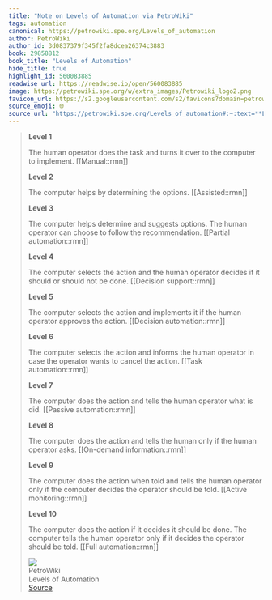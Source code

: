 ```yaml
---
title: "Note on Levels of Automation via PetroWiki"
tags: automation
canonical: https://petrowiki.spe.org/Levels_of_automation
author: PetroWiki
author_id: 3d0837379f345f2fa8dcea26374c3883
book: 29858812
book_title: "Levels of Automation"
hide_title: true
highlight_id: 560083885
readwise_url: https://readwise.io/open/560083885
image: https://petrowiki.spe.org/w/extra_images/Petrowiki_logo2.png
favicon_url: https://s2.googleusercontent.com/s2/favicons?domain=petrowiki.spe.org
source_emoji: 🌐
source_url: "https://petrowiki.spe.org/Levels_of_automation#:~:text=**Level%201**,told.%20%5B%5BFull%20automation%3A%3Armn"
---
```


> **Level 1**
> 
> The human operator does the task and turns it over to the computer to implement. [[Manual::rmn]]
> 
> **Level 2**
> 
> The computer helps by determining the options. [[Assisted::rmn]]
> 
> **Level 3**
> 
> The computer helps determine and suggests options. The human operator can choose to follow the recommendation. [[Partial automation::rmn]]
> 
> **Level 4**
> 
> The computer selects the action and the human operator decides if it should or should not be done. [[Decision support::rmn]]
> 
> **Level 5**
> 
> The computer selects the action and implements it if the human operator approves the action. [[Decision automation::rmn]]
> 
> **Level 6**
> 
> The computer selects the action and informs the human operator in case the operator wants to cancel the action. [[Task automation::rmn]]
> 
> **Level 7**
> 
> The computer does the action and tells the human operator what is did. [[Passive automation::rmn]]
> 
> **Level 8**
> 
> The computer does the action and tells the human only if the human operator asks. [[On-demand information::rmn]]
> 
> **Level 9**
> 
> The computer does the action when told and tells the human operator only if the computer decides the operator should be told. [[Active monitoring::rmn]]
> 
> **Level 10**
> 
> The computer does the action if it decides it should be done. The computer tells the human operator only if it decides the operator should be told. [[Full automation::rmn]]
> <div class="quoteback-footer"><div class="quoteback-avatar"><img class="mini-favicon" src="https://s2.googleusercontent.com/s2/favicons?domain=petrowiki.spe.org"></div><div class="quoteback-metadata"><div class="metadata-inner"><span style="display:none">FROM:</span><div aria-label="PetroWiki" class="quoteback-author"> PetroWiki</div><div aria-label="Levels of Automation" class="quoteback-title"> Levels of Automation</div></div></div><div class="quoteback-backlink"><a target="_blank" aria-label="go to the full text of this quotation" rel="noopener" href="https://petrowiki.spe.org/Levels_of_automation#:~:text=**Level%201**,told.%20%5B%5BFull%20automation%3A%3Armn" class="quoteback-arrow"> Source</a></div></div>